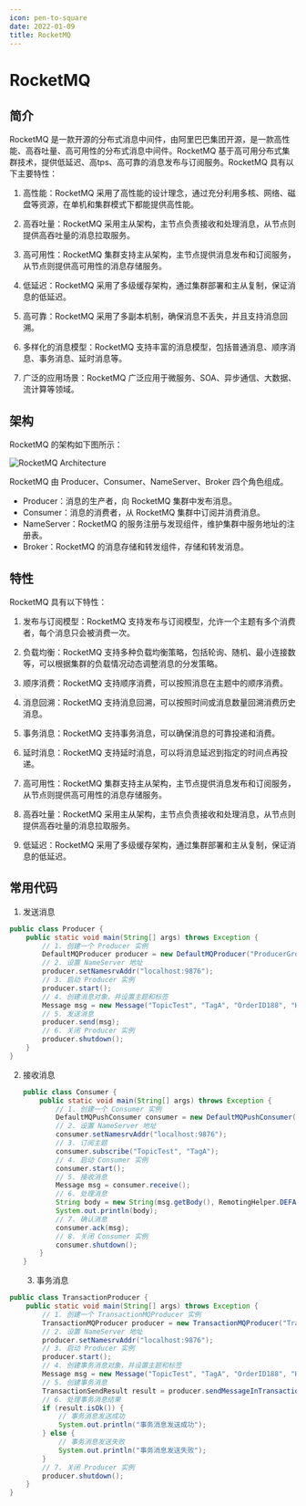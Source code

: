 ```yaml
---
icon: pen-to-square
date: 2022-01-09
title: RocketMQ
---
```

# RocketMQ

## 简介

RocketMQ 是一款开源的分布式消息中间件，由阿里巴巴集团开源，是一款高性能、高吞吐量、高可用性的分布式消息中间件。RocketMQ 基于高可用分布式集群技术，提供低延迟、高tps、高可靠的消息发布与订阅服务。RocketMQ 具有以下主要特性：

1. 高性能：RocketMQ 采用了高性能的设计理念，通过充分利用多核、网络、磁盘等资源，在单机和集群模式下都能提供高性能。

2. 高吞吐量：RocketMQ 采用主从架构，主节点负责接收和处理消息，从节点则提供高吞吐量的消息拉取服务。

3. 高可用性：RocketMQ 集群支持主从架构，主节点提供消息发布和订阅服务，从节点则提供高可用性的消息存储服务。

4. 低延迟：RocketMQ 采用了多级缓存架构，通过集群部署和主从复制，保证消息的低延迟。

5. 高可靠：RocketMQ 采用了多副本机制，确保消息不丢失，并且支持消息回溯。

6. 多样化的消息模型：RocketMQ 支持丰富的消息模型，包括普通消息、顺序消息、事务消息、延时消息等。

7. 广泛的应用场景：RocketMQ 广泛应用于微服务、SOA、异步通信、大数据、流计算等领域。

## 架构

RocketMQ 的架构如下图所示：

![RocketMQ Architecture](https://rocketmq.apache.org/docs/images/rocketmq_arch.png)

RocketMQ 由 Producer、Consumer、NameServer、Broker 四个角色组成。

- Producer：消息的生产者，向 RocketMQ 集群中发布消息。
- Consumer：消息的消费者，从 RocketMQ 集群中订阅并消费消息。
- NameServer：RocketMQ 的服务注册与发现组件，维护集群中服务地址的注册表。
- Broker：RocketMQ 的消息存储和转发组件，存储和转发消息。

## 特性

RocketMQ 具有以下特性：

1. 发布与订阅模型：RocketMQ 支持发布与订阅模型，允许一个主题有多个消费者，每个消息只会被消费一次。

2. 负载均衡：RocketMQ 支持多种负载均衡策略，包括轮询、随机、最小连接数等，可以根据集群的负载情况动态调整消息的分发策略。

3. 顺序消费：RocketMQ 支持顺序消费，可以按照消息在主题中的顺序消费。

4. 消息回溯：RocketMQ 支持消息回溯，可以按照时间或消息数量回溯消费历史消息。

5. 事务消息：RocketMQ 支持事务消息，可以确保消息的可靠投递和消费。

6. 延时消息：RocketMQ 支持延时消息，可以将消息延迟到指定的时间点再投递。

7. 高可用性：RocketMQ 集群支持主从架构，主节点提供消息发布和订阅服务，从节点则提供高可用性的消息存储服务。

8. 高吞吐量：RocketMQ 采用主从架构，主节点负责接收和处理消息，从节点则提供高吞吐量的消息拉取服务。

9. 低延迟：RocketMQ 采用了多级缓存架构，通过集群部署和主从复制，保证消息的低延迟。

## 常用代码

1. 发送消息

```java
public class Producer {
    public static void main(String[] args) throws Exception {
        // 1. 创建一个 Producer 实例
        DefaultMQProducer producer = new DefaultMQProducer("ProducerGroupName");
        // 2. 设置 NameServer 地址
        producer.setNamesrvAddr("localhost:9876");
        // 3. 启动 Producer 实例
        producer.start();
        // 4. 创建消息对象，并设置主题和标签
        Message msg = new Message("TopicTest", "TagA", "OrderID188", "Hello world".getBytes(RemotingHelper.DEFAULT_CHARSET));
        // 5. 发送消息
        producer.send(msg);
        // 6. 关闭 Producer 实例
        producer.shutdown();
    }
}
```

2. 接收消息

   ```java
   public class Consumer {
       public static void main(String[] args) throws Exception {
           // 1. 创建一个 Consumer 实例
           DefaultMQPushConsumer consumer = new DefaultMQPushConsumer("ConsumerGroupName");
           // 2. 设置 NameServer 地址
           consumer.setNamesrvAddr("localhost:9876");
           // 3. 订阅主题
           consumer.subscribe("TopicTest", "TagA");
           // 4. 启动 Consumer 实例
           consumer.start();
           // 5. 接收消息
           Message msg = consumer.receive();
           // 6. 处理消息
           String body = new String(msg.getBody(), RemotingHelper.DEFAULT_CHARSET);
           System.out.println(body);
           // 7. 确认消息
           consumer.ack(msg);
           // 8. 关闭 Consumer 实例
           consumer.shutdown();
       }
   }
   ```
   3. 事务消息
```java
public class TransactionProducer {
    public static void main(String[] args) throws Exception {
        // 1. 创建一个 TransactionMQProducer 实例
        TransactionMQProducer producer = new TransactionMQProducer("TransactionProducerGroupName");
        // 2. 设置 NameServer 地址
        producer.setNamesrvAddr("localhost:9876");
        // 3. 启动 Producer 实例
        producer.start();
        // 4. 创建事务消息对象，并设置主题和标签
        Message msg = new Message("TopicTest", "TagA", "OrderID188", "Hello world".getBytes(RemotingHelper.DEFAULT_CHARSET));
        // 5. 创建事务消息
        TransactionSendResult result = producer.sendMessageInTransaction(msg, null);
        // 6. 处理事务消息结果
        if (result.isOk()) {
            // 事务消息发送成功
            System.out.println("事务消息发送成功");
        } else {
            // 事务消息发送失败
            System.out.println("事务消息发送失败");
        }
        // 7. 关闭 Producer 实例
        producer.shutdown();
    }
}
```

